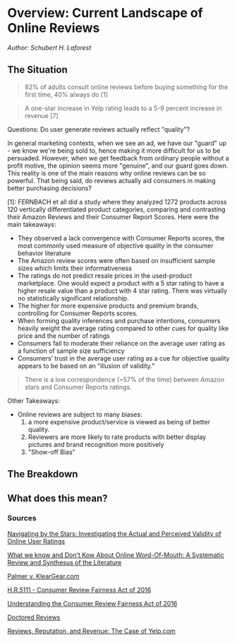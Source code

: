 # Overview: Current Landscape of Online Reviews
_Author: Schubert H. Laforest_

## The Situation

> 82% of adults consult online reviews before buying something for the first time, 40% always do [1]

>  A one-star increase in Yelp rating leads to a 5-9 percent increase in revenue [7]


Questions: Do user generate reviews actually reflect "quality"?

In general marketing contexts, when we see an ad, we have our "guard" up - we know we're being sold to, hence making it more difficult for us to be persuaded. However, when we get feedback from ordinary people without a profit motive, the opinion seems more "genuine", and our guard goes down. This reality is one of the main reasons why online reviews can be so powerful. That being said, do reviews actually aid consumers in making better purchasing decisions?

[1]: FERNBACH et all did a study where they analyzed 1272 products across 120 vertically differentiated product categories, comparing and contrasting their Amazon Reviews and their Consumer Report Scores. Here were the main takeaways:
- They observed a lack convergence with Consumer Reports scores,
the most commonly used measure of objective quality in the consumer behavior
literature
- The Amazon review scores were often based on insufficient sample sizes which limits their informativeness
- The ratings do not predict resale prices in the used-product marketplace. One would expect a product with a 5 star rating to have a higher resale value than a product with 4 star rating. There was virtually no statistically significant relationship.
- The higher for more expensive products and premium brands, controlling for
Consumer Reports scores.
- When forming quality inferences and purchase intentions, consumers heavily weight the average rating compared to other cues for quality like price and the number of ratings
- Consumers fail to moderate their reliance on the average user rating as a function of sample size sufficiency
- Consumers’ trust in the average user rating as a cue for objective quality appears to be based on an “illusion of validity.”

> There is a low correspondence (~57% of the time) between Amazon stars and Consumer Reports ratings.

Other Takeaways:
- Online reviews are subject to many biases:
  1) a more expensive product/service is viewed as being of better quality.
  2) Reviewers are more likely to rate products with better display pictures and brand recognition more positively
  3) "Show-off Bias"

## The Breakdown

## What does this mean?





### Sources
[Navigating by the Stars: Investigating the Actual and Perceived Validity of Online User Ratings](https://www.colorado.edu/business/sites/default/files/attached-files/jcr_2016_de_langhe_fernbach_lichtenstein_0.pdf)

[What we know and Don't Kow About Online Word-Of-Mouth: A Systematic Review and Synthesus of the Literature](268002121029092115114026104120098072036003073064003042025005116081029126095113006076041124028101103055098076030120122119127090051045002046054000109089025109029117127088020020066064104074027083098103109070109079100124004124001029099106083100068111124029)


[Palmer v. KlearGear.com](https://www.citizen.org/our-work/litigation/cases/palmer-v-kleargearcom)

[H.R.5111 - Consumer Review Fairness Act of 2016](https://www.congress.gov/bill/114th-congress/house-bill/5111)

[Understanding the Consumer Review Fairness Act of 2016](089119105064005114099020108065092124022046039021042055064086124096098076117111097028063033000008109016026092119030097024120091006041062046036010086025115119112122005009028067109084122016012114073107120023092028126028114103100002020016077111081070123)

[Doctored Reviews](https://doctoredreviews.com)

[Reviews, Reputation, and Revenue: The Case of Yelp.com](https://www.hbs.edu/faculty/Publication%20Files/12-016_a7e4a5a2-03f9-490d-b093-8f951238dba2.pdf)
